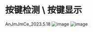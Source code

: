 # 按键检测 \ 按键显示
 AnJmJmCe_2023.5.18
![image](https://github.com/underline233/AnJmJmCe_2023.5.18/blob/master/Snipaste_2023-06-11_15-43-33.png)
![image](https://github.com/underline233/AnJmJmCe_2023.5.18/blob/master/Snipaste_2023-06-12_02-43-40.png)
